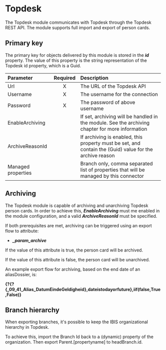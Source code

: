 # Topdesk

The Topdesk module communicates with Topdesk through the Topdesk REST
API. The module supports full import and export of person cards.

## Primary key

The primary key for objects delivered by this module is stored in the
***id*** property. The value of this property is the string
representation of the Topdesk id property, which is a Guid.

|      Parameter     | Required |                                               Description                                               |
|:-------------------|:--------:|:--------------------------------------------------------------------------------------------------------|
|         Url        |     X    |                                        The URL of the Topdesk API                                       |
|      Username      |     X    |                                     The username for the connection                                     |
|      Password      |     X    |                                      The password of above username                                     |
|   EnableArchiving  |          |     If set, archiving will be handled in the module. See the archiving chapter for more information     |
|   ArchiveReasonId  |          | If archiving is enabled, this property must be set, and contain the (Guid) value for the archive reason |
| Managed properties |          |          Branch only, comma separated list of properties that will be managed by this connector         |

## Archiving

The Topdesk module is capable of archiving and unarchiving Topdesk
person cards. In order to achieve this, ***EnableArchiving*** must me
enabled in the module configuration, and a valid ***ArchiveReasonId***
must be specified.

If both prerequisites are met, archiving can be triggered using an
export flow to attribute:

-   ***\_param\_archive***

If the value of this attribute is true, the person card will be
archived.

If the value of this attribute is false, the person card will be
unarchived.

An example export flow for archiving, based on the end date of an
aliasDossier, is:

**{?{?{\_09\_41\_Alias\_DatumEindeGeldigheid},dateistodayorfuture},iif(false,True,False)}**

## Branch hierarchy

When exporting branches, it's possible to keep the IBIS organizational
hierarchy in Topdesk.

To achieve this, import the Branch Id back to a (dynamic) property of
the organization. Then export Parent.\[propertyname\] to headBranch.id.
